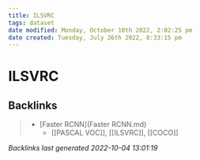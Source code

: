 ```yaml
---
title: ILSVRC
tags: dataset 
date modified: Monday, October 10th 2022, 2:02:25 pm
date created: Tuesday, July 26th 2022, 8:33:15 pm
---
```


# ILSVRC

## Backlinks
> - [Faster RCNN](Faster RCNN.md)
>   - [[PASCAL VOC]], [[ILSVRC]], [[COCO]]

_Backlinks last generated 2022-10-04 13:01:19_
